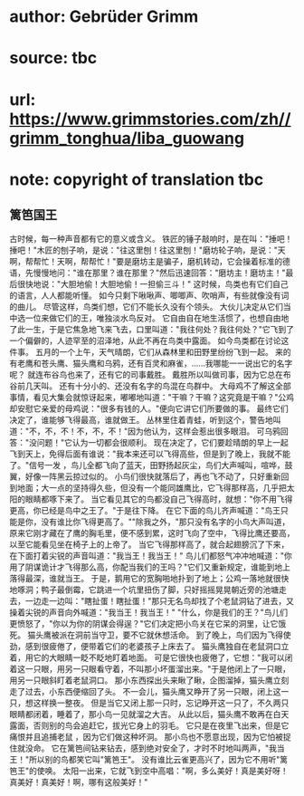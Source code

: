 # author: Gebrüder Grimm
# source: tbc
# url: https://www.grimmstories.com/zh//grimm_tonghua/liba_guowang
# note: copyright of translation tbc

## 篱笆国王 

古时候，每一种声音都有它的意义或含义。
铁匠的锤子敲响时，是在叫："捶吧！捶吧！"木匠的刨子响，是说："往这里刨！往这里刨！"磨坊轮子响，是说："天啊，帮帮忙！天啊，帮帮忙！"要是磨坊主是骗子，磨机转动，它会操着标准的德语，先慢慢地问："谁在那里？谁在那里？"然后迅速回答："磨坊主！磨坊主！"最后很快地说："大胆地偷！大胆地偷！一担偷三斗！"
这时候，鸟类也有它们自己的语言，人人都能听懂。
如今只剩下啾啾声、唧唧声、吹哨声，有些就像没有词的曲儿。
尽管这样，鸟类们想，它们不能长久没有个领头。
大伙儿决定从它们当中选一位来做它们的王，唯独淡水鸟反对。
它自由自在地生活惯了，也想自由地了此一生，于是它焦急地飞来飞去，口里叫道："我往何处？我往何处？"它飞到了一个偏僻的，人迹罕至的沼泽地，从此不再在鸟类中露面。
如今鸟类都在讨论这件事。
五月的一个上午，天气晴朗，它们从森林里和田野里纷纷飞到一起。
来的有老鹰和苍头鹰、猫头鹰和乌鸦，还有百灵和麻雀，......我哪能一一说出它的名字呢？
就连布谷鸟也来了，还有它的司事戴胜。
戴胜所以叫做司事，因为它总在布谷前几天叫。
还有十分小的、还没有名字的鸟混在鸟群中。
大母鸡不了解这全部事情，看见大集会就惊讶起来，嘟嘟地叫道："干嘛？干嘛？这究竟是干嘛？"公鸡却安慰它亲爱的母鸡说："很多有钱的人。"便向它讲它们所要做的事。
最终它们决定了，谁能够飞得最高，谁就做王。
丛林里住着青蛙，听到这个，警告地叫道："不，不，不！不，不，不！"因为他认为，这样会惹出很多眼泪。
可乌鸦回答："没问题！"它认为一切都会很顺利。
现在决定了，它们要趁晴朗的早上一起飞到天上，免得后面有谁说："我本来还可以飞得高些，但是到了晚上，我就不能了。"信号一发
，鸟儿全都飞向了蓝天，田野扬起灰尘，鸟们大声喊叫，喧哗，鼓翼，好像一阵黑云掠过似的。
小鸟们很快就落后了，再也飞不动了，只好重新回到地面；大一点的坚持得久些，但没有一个能同雄鹰比，它飞得那样高，几乎把太阳的眼睛都啄下来了。
当它看见其它的鸟都没自己飞得高时，就想："你不用飞得更高，你已经是鸟中之王了。"于是往下降。
在它下面的鸟儿齐声喊道："鸟王只能是你，没有谁比你飞得更高了。""除我之外，"那只没有名字的小鸟大声叫道，原来它刚才藏在了鹰的胸毛里，便不感到累，这时飞向了空中，飞得比鹰还要高，以至它能看见坐在椅子上的上帝了。
当它飞得那样高了，就合起翅膀沉了下来，在下面打着尖锐的声音叫道："我当王！我当王！"
鸟儿们都怒气冲冲地喊道："你用了阴谋诡计才飞得那么高，你配当我们的王吗？"它们又重新规定，谁能到地上落得最深，谁就当王。
于是，鹅用它的宽胸啪地扑到了地上；公鸡一落地就很快地啄洞；鸭子最倒霉，它跳进一个坑里扭伤了脚，只好摇摇晃晃朝近旁的池塘走去，一边走一边叫："瞎扯蛋！瞎扯蛋！"那只无名鸟却找了个老鼠洞钻了进去，又操着尖锐的声音向外喊道："我当王！我当王！"
"什么，你是我们的王？"鸟儿们更愤怒了，"你以为你的阴谋会得逞？"它们决定把小鸟关在它呆的洞里，让它饿死。
猫头鹰被派在洞前当守卫，要不它就休想活命。
到了晚上，鸟们因为飞得使劲，感到很疲倦了，便带着它们的老婆孩子上床去了。
猫头鹰独自在老鼠洞口立着，用它的大眼睛一眨不眨地盯着地面。
可是它很快也疲倦了，它想："我可以闭着这一只眼，用另一只眼看守着，不叫那小坏蛋溜出来。"于是他闭上了一只眼，用另一只眼斜盯着老鼠洞口。
那小东西探出头来瞅了瞅，企图溜掉，猫头鹰立刻走了过去，小东西便缩回了头。
不一会儿，猫头鹰又睁开了另一只眼，闭上这一只，想这样换一整夜。
但是当它又闭上那一只时，忘记睁开这一只了，不久两只眼睛都闭着，睡着了，那小鸟一见就溜之大吉。
从此以后，猫头鹰不敢再在白天露面，否则别的鸟会追赶它，拔光它身上的羽毛。
它只是在夜里飞出来，但是它痛恨并且追捕老鼠 ，因为它们做这种坏洞。
那小鸟也不愿意出现，因为它怕被捉住就没命。
它在篱笆间钻来钻去，感到绝对安全了，才时不时地叫两声，"我当王！"所以别的鸟都笑它叫"篱笆王"。
没有谁比云雀更高兴了，因为它不用听"篱笆王"的使唤。
太阳一出来，它就飞到空中高唱："啊，多么美好！真是美好呀！真美好！真美好！啊，哪有这般美好！"
